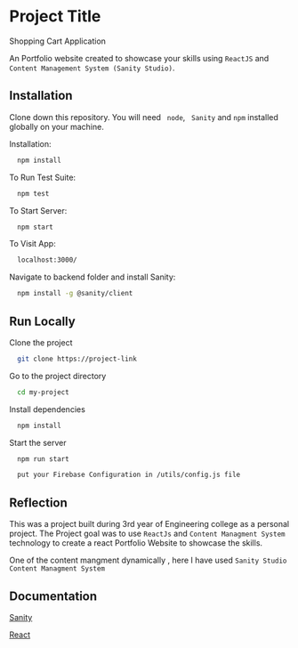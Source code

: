 
# Project Title

Shopping Cart Application

An Portfolio website created  to showcase your skills  using ```ReactJS``` and ```Content Management System (Sanity Studio)```.


## Installation

Clone down this repository. You will need ``` node```, ``` Sanity``` and ```npm``` installed globally on your machine.


Installation:
```bash
  npm install
```
To Run Test Suite:
```bash
  npm test
```
To Start Server:
```bash
  npm start
```
To Visit App:
```bash
  localhost:3000/
```

Navigate to backend folder and install Sanity:
```bash
  npm install -g @sanity/client
```
## Run Locally

Clone the project

```bash
  git clone https://project-link
```

Go to the project directory

```bash
  cd my-project
```

Install dependencies

```bash
  npm install
```

Start the server

```bash
  npm run start
```

```bash
  put your Firebase Configuration in /utils/config.js file
```


## Reflection
This was a project built during 3rd year of Engineering college as a personal project. The Project goal was to use ```ReactJs``` and ```Content Managment System```  technology to create a react Portfolio Website to showcase the skills.

One of the content mangment dynamically , here I have used ```Sanity Studio``` ```Content Managment System ```
## Documentation

[Sanity](https://www.sanity.io/docs/overview-introduction)

[React](https://beta.reactjs.org/)

